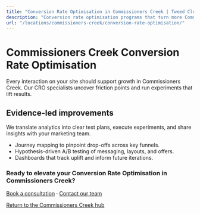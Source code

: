 ```yaml
---
title: "Conversion Rate Optimisation in Commissioners Creek | Tweed Cloud"
description: "Conversion rate optimisation programs that turn more Commissioners Creek visitors into customers."
url: "/locations/commissioners-creek/conversion-rate-optimisation/"
---
```


# Commissioners Creek Conversion Rate Optimisation

Every interaction on your site should support growth in Commissioners Creek. Our CRO specialists uncover friction points and run experiments that lift results.

## Evidence-led improvements

We translate analytics into clear test plans, execute experiments, and share insights with your marketing team.

- Journey mapping to pinpoint drop-offs across key funnels.
- Hypothesis-driven A/B testing of messaging, layouts, and offers.
- Dashboards that track uplift and inform future iterations.

### Ready to elevate your Conversion Rate Optimisation in Commissioners Creek?

[Book a consultation](/consultation/) · [Contact our team](/contact/)

[Return to the Commissioners Creek hub](/locations/commissioners-creek/)
